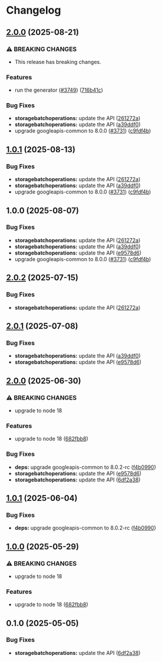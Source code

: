 # Changelog

## [2.0.0](https://github.com/googleapis/google-api-nodejs-client/compare/storagebatchoperations-v1.0.1...storagebatchoperations-v2.0.0) (2025-08-21)


### ⚠ BREAKING CHANGES

* This release has breaking changes.

### Features

* run the generator ([#3749](https://github.com/googleapis/google-api-nodejs-client/issues/3749)) ([716b41c](https://github.com/googleapis/google-api-nodejs-client/commit/716b41cf75e2983777ae1f40f2ef0e01a85bcce3))


### Bug Fixes

* **storagebatchoperations:** update the API ([261272a](https://github.com/googleapis/google-api-nodejs-client/commit/261272a62fe04d5e5e91837ff00152871aa4d37b))
* **storagebatchoperations:** update the API ([a39ddf0](https://github.com/googleapis/google-api-nodejs-client/commit/a39ddf07434abff420fe1ae0d013580c43c854c2))
* upgrade googleapis-common to 8.0.0  ([#3731](https://github.com/googleapis/google-api-nodejs-client/issues/3731)) ([c9fdf4b](https://github.com/googleapis/google-api-nodejs-client/commit/c9fdf4b34d6c9bcf608eee35dd281d4680be9797))

## [1.0.1](https://github.com/googleapis/google-api-nodejs-client/compare/storagebatchoperations-v1.0.0...storagebatchoperations-v1.0.1) (2025-08-13)


### Bug Fixes

* **storagebatchoperations:** update the API ([261272a](https://github.com/googleapis/google-api-nodejs-client/commit/261272a62fe04d5e5e91837ff00152871aa4d37b))
* **storagebatchoperations:** update the API ([a39ddf0](https://github.com/googleapis/google-api-nodejs-client/commit/a39ddf07434abff420fe1ae0d013580c43c854c2))
* upgrade googleapis-common to 8.0.0  ([#3731](https://github.com/googleapis/google-api-nodejs-client/issues/3731)) ([c9fdf4b](https://github.com/googleapis/google-api-nodejs-client/commit/c9fdf4b34d6c9bcf608eee35dd281d4680be9797))

## 1.0.0 (2025-08-07)


### Bug Fixes

* **storagebatchoperations:** update the API ([261272a](https://github.com/googleapis/google-api-nodejs-client/commit/261272a62fe04d5e5e91837ff00152871aa4d37b))
* **storagebatchoperations:** update the API ([a39ddf0](https://github.com/googleapis/google-api-nodejs-client/commit/a39ddf07434abff420fe1ae0d013580c43c854c2))
* **storagebatchoperations:** update the API ([e9578d6](https://github.com/googleapis/google-api-nodejs-client/commit/e9578d68e1ccb5594fbefdbbc7c47afdc94a2659))
* upgrade googleapis-common to 8.0.0  ([#3731](https://github.com/googleapis/google-api-nodejs-client/issues/3731)) ([c9fdf4b](https://github.com/googleapis/google-api-nodejs-client/commit/c9fdf4b34d6c9bcf608eee35dd281d4680be9797))

## [2.0.2](https://github.com/googleapis/google-api-nodejs-client/compare/storagebatchoperations-v2.0.1...storagebatchoperations-v2.0.2) (2025-07-15)


### Bug Fixes

* **storagebatchoperations:** update the API ([261272a](https://github.com/googleapis/google-api-nodejs-client/commit/261272a62fe04d5e5e91837ff00152871aa4d37b))

## [2.0.1](https://github.com/googleapis/google-api-nodejs-client/compare/storagebatchoperations-v2.0.0...storagebatchoperations-v2.0.1) (2025-07-08)


### Bug Fixes

* **storagebatchoperations:** update the API ([a39ddf0](https://github.com/googleapis/google-api-nodejs-client/commit/a39ddf07434abff420fe1ae0d013580c43c854c2))
* **storagebatchoperations:** update the API ([e9578d6](https://github.com/googleapis/google-api-nodejs-client/commit/e9578d68e1ccb5594fbefdbbc7c47afdc94a2659))

## [2.0.0](https://github.com/googleapis/google-api-nodejs-client/compare/storagebatchoperations-v1.0.1...storagebatchoperations-v2.0.0) (2025-06-30)


### ⚠ BREAKING CHANGES

* upgrade to node 18

### Features

* upgrade to node 18 ([682fbb8](https://github.com/googleapis/google-api-nodejs-client/commit/682fbb869189ae92b3e9a194d37d0548af0c1f92))


### Bug Fixes

* **deps:** upgrade googleapis-common to 8.0.2-rc ([f4b0990](https://github.com/googleapis/google-api-nodejs-client/commit/f4b099071040cfbcfe4a2e7d487d45ee93b369e0))
* **storagebatchoperations:** update the API ([e9578d6](https://github.com/googleapis/google-api-nodejs-client/commit/e9578d68e1ccb5594fbefdbbc7c47afdc94a2659))
* **storagebatchoperations:** update the API ([6df2a38](https://github.com/googleapis/google-api-nodejs-client/commit/6df2a38a734808c98d2aba7ffabd73904a12421c))

## [1.0.1](https://github.com/googleapis/google-api-nodejs-client/compare/storagebatchoperations-v1.0.0...storagebatchoperations-v1.0.1) (2025-06-04)


### Bug Fixes

* **deps:** upgrade googleapis-common to 8.0.2-rc ([f4b0990](https://github.com/googleapis/google-api-nodejs-client/commit/f4b099071040cfbcfe4a2e7d487d45ee93b369e0))

## [1.0.0](https://github.com/googleapis/google-api-nodejs-client/compare/storagebatchoperations-v0.1.0...storagebatchoperations-v1.0.0) (2025-05-29)


### ⚠ BREAKING CHANGES

* upgrade to node 18

### Features

* upgrade to node 18 ([682fbb8](https://github.com/googleapis/google-api-nodejs-client/commit/682fbb869189ae92b3e9a194d37d0548af0c1f92))

## 0.1.0 (2025-05-05)


### Bug Fixes

* **storagebatchoperations:** update the API ([6df2a38](https://github.com/googleapis/google-api-nodejs-client/commit/6df2a38a734808c98d2aba7ffabd73904a12421c))
